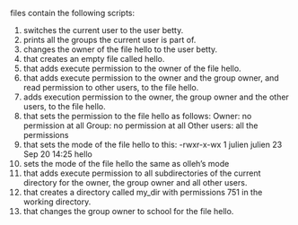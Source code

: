 files contain the following scripts:
1. switches the current user to the user betty.
2. prints all the groups the current user is part of.
3. changes the owner of the file hello to the user betty.
4. that creates an empty file called hello.
5. that adds execute permission to the owner of the file hello.
6. that adds execute permission to the owner and the group owner, and read permission to other users, to the file hello.
7. adds execution permission to the owner, the group owner and the other users, to the file hello.
8. that sets the permission to the file hello as follows:
Owner: no permission at all
Group: no permission at all
Other users: all the permissions
9. that sets the mode of the file hello to this:
-rwxr-x-wx 1 julien julien 23 Sep 20 14:25 hello
10.  sets the mode of the file hello the same as olleh’s mode
11. that adds execute permission to all subdirectories of the current directory for the owner, the group owner and all other users.
12. that creates a directory called my_dir with permissions 751 in the working directory.
13. that changes the group owner to school for the file hello.


